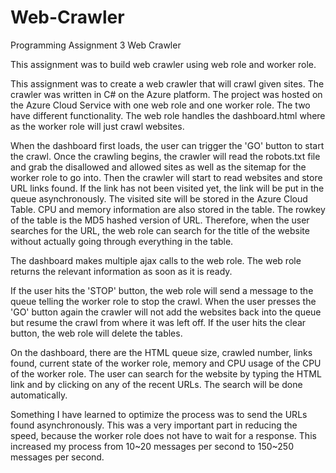 # Web-Crawler

Programming Assignment 3 Web Crawler

This assignment was to build web crawler using web role and worker role.


This assignment was to create a web crawler that will crawl given sites. The 
crawler was written in C# on the Azure platform. The project was hosted on the
Azure Cloud Service with one web role and one worker role. The two have different
functionality. The web role handles the dashboard.html where as the worker role
will just crawl websites.

When the dashboard first loads, the user can trigger the 'GO' button to start the
crawl. Once the crawling begins, the crawler will read the robots.txt file and
grab the disallowed and allowed sites as well as the sitemap for the worker role
to go into. Then the crawler will start to read websites and store URL links found.
If the link has not been visited yet, the link will be put in the queue asynchronously.
The visited site will be stored in the Azure Cloud Table. CPU and memory information
are also stored in the table. The rowkey of the table is the MD5 hashed version of
URL. Therefore, when the user searches for the URL, the web role can search for the
title of the website without actually going through everything in the table.

The dashboard makes multiple ajax calls to the web role. The web role returns the
relevant information as soon as it is ready.

If the user hits the 'STOP' button, the web role will send a message to the queue
telling the worker role to stop the crawl. When the user presses the 'GO' button 
again the crawler will not add the websites back into the queue but resume the
crawl from where it was left off. If the user hits the clear button, the web role 
will delete the tables.

On the dashboard, there are the HTML queue size, crawled number, links found, current
state of the worker role, memory and CPU usage of the CPU of the worker role. The 
user can search for the website by typing the HTML link and by clicking on any of the
recent URLs. The search will be done automatically.

Something I have learned to optimize the process was to send the URLs found asynchronously.
This was a very important part in reducing the speed, because the worker role does not
have to wait for a response. This increased my process from 10~20 messages per second to
150~250 messages per second.

